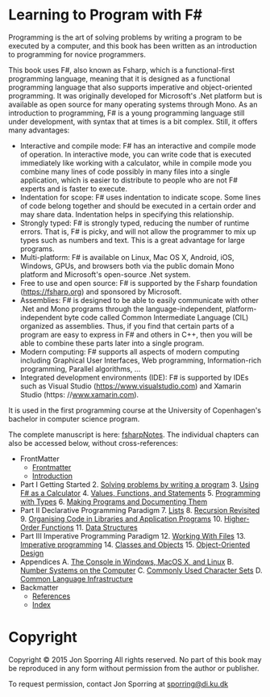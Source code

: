 Learning to Program with F#
===========================

Programming is the art of solving problems by writing a program to be executed by a computer, and this book has been written as an introduction to programming for novice programmers. 

This book uses F#, also known as Fsharp, which is a functional-first programming language, meaning that it is designed as a functional programming language that also supports imperative and object-oriented programming. It was originally developed for Microsoft's .Net platform but is available as open source for many operating systems through Mono. As an introduction to programming, F# is a young programming language still under development, with syntax that at times is a bit complex. Still, it offers many advantages:
* Interactive and compile mode: F# has an interactive and compile mode of operation. In interactive mode, you can write code that is executed immediately like working with a calculator, while in compile mode you combine many lines of code possibly in many files into a single application, which is easier to distribute to people who are not F# experts and is faster to execute.
* Indentation for scope: F# uses indentation to indicate scope. Some lines of code belong together and should be executed in a certain order and may share data. Indentation helps in specifying this relationship.
* Strongly typed: F# is strongly typed, reducing the number of runtime errors. That is, F# is picky, and will not allow the programmer to mix up types such as numbers and text. This is a great advantage for large programs.
* Multi-platform: F# is available on Linux, Mac OS X, Android, iOS, Windows, GPUs, and browsers both via the public domain Mono platform and Microsoft's open-source .Net system.
* Free to use and open source: F# is supported by the Fsharp foundation (https://fsharp.org) and sponsored by Microsoft.
* Assemblies: F# is designed to be able to easily communicate with other .Net and Mono programs through the language-independent, platform-independent byte code called Common Intermediate Language (CIL) organized as assemblies. Thus, if you find that certain parts of a program are easy to express in F# and others in C++, then you will be able to combine these parts later into a single program.
* Modern computing: F# supports all aspects of modern computing including Graphical User Interfaces, Web programming, Information-rich programming, Parallel algorithms, ...
* Integrated development environments (IDE): F# is supported by IDEs such as Visual Studio (https://www.visualstudio.com) and Xamarin Studio (https: //www.xamarin.com).

It is used in the first programming course at the University of Copenhagen's bachelor in computer science program.

The complete manuscript is here: [fsharpNotes](tex/fsharpNotes.pdf). The individual chapters can also be accessed below, without cross-references:

* FrontMatter
    * [Frontmatter](tex/frontmatter.pdf)
    * [Introduction](tex/introduction.pdf)
* Part I Getting Started
    2. [Solving problems by writing a program](tex/chapter_2.pdf)
    3. [Using F# as a Calculator](tex/chapter_3.pdf)
    4. [Values, Functions, and Statements](tex/chapter_4.pdf)
    5. [Programming with Types](tex/chapter_5.pdf)
    6. [Making Programs and Documenting Them](tex/chapter_6.pdf)
* Part II Declarative Programming Paradigm
    7. [Lists](tex/chapter_8.pdf)
    8. [Recursion Revisited](tex/chapter_9.pdf)
    9. [Organising Code in Libraries and Application Programs](tex/chapter_10.pdf)
    10. [Higher-Order Functions](tex/chapter_11.pdf)
    11. [Data Structures](tex/chapter_12.pdf)
* Part III Imperative Programming Paradigm
    12. [Working With Files](tex/chapter_13.pdf)
    13. [Imperative programming](tex/chapter_14.pdf)
    14. [Classes and Objects](tex/chapter_15.pdf)
    15. [Object-Oriented Design](tex/chapter_17.pdf)
* Appendices
    A. [The Console in Windows, MacOS X, and Linux](tex/chhapter_18.pdf)
    B. [Number Systems on the Computer](tex/chapter_19.pdf)
    C. [Commonly Used Character Sets](tex/chapter_20.pdf)
    D. [Common Language Infrastructure](tex/chapter_21.pdf)
* Backmatter
    * [References](tex/chapter_22.pdf)
    * [Index](tex/cchapter_23.pdf)


# Copyright

Copyright © 2015 Jon Sporring
All rights reserved. No part of this book may be reproduced in any form without permission from the author or publisher.

To request permission, contact Jon Sporring at sporring@di.ku.dk

